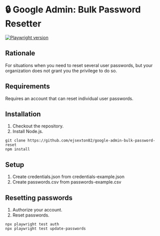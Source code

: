 # 🔒 Google Admin: Bulk Password Resetter
[![Playwright version](https://img.shields.io/badge/npm-v1.47.1-blue.svg)](https://www.npmjs.com/package/playwright)

## Rationale

For situations when you need to reset several user passwords, but your organization does not grant you the privilege to do so.

## Requirements

Requires an account that can reset individual user passwords.

## Installation

1. Checkout the repository.
2. Install Node.js.

```
git clone https://github.com/ejsexton82/google-admin-bulk-password-reset
npm install
```

## Setup

1. Create credentials.json from credentials-example.json
2. Create passwords.csv from passwords-example.csv

## Resetting passwords

1. Authorize your account.
2. Reset passwords.

```
npx playwright test auth
npx playwright test update-passwords
```
